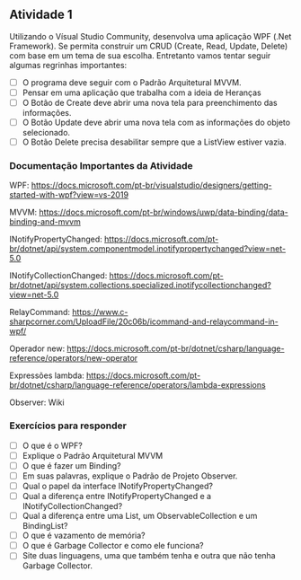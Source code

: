 ## Atividade 1
Utilizando o Vísual Studio Community, desenvolva uma aplicação WPF (.Net Framework). Se permita construir um CRUD (Create, Read, Update, Delete) com base em um tema de sua escolha. Entretanto vamos tentar seguir algumas regrinhas importantes:

- [ ] O programa deve seguir com o Padrão Arquitetural MVVM.
- [ ] Pensar em uma aplicação que trabalha com a ideia de Heranças
- [ ] O Botão de Create deve abrir uma nova tela para preenchimento das informações.
- [ ] O Botão Update deve abrir uma nova tela com as informações do objeto selecionado.
- [ ] O Botão Delete precisa desabilitar sempre que a ListView estiver vazia.

### Documentação Importantes da Atividade
WPF: https://docs.microsoft.com/pt-br/visualstudio/designers/getting-started-with-wpf?view=vs-2019

MVVM: https://docs.microsoft.com/pt-br/windows/uwp/data-binding/data-binding-and-mvvm

INotifyPropertyChanged: https://docs.microsoft.com/pt-br/dotnet/api/system.componentmodel.inotifypropertychanged?view=net-5.0

INotifyCollectionChanged: https://docs.microsoft.com/pt-br/dotnet/api/system.collections.specialized.inotifycollectionchanged?view=net-5.0

RelayCommand: https://www.c-sharpcorner.com/UploadFile/20c06b/icommand-and-relaycommand-in-wpf/

Operador new: https://docs.microsoft.com/pt-br/dotnet/csharp/language-reference/operators/new-operator

Expressões lambda: https://docs.microsoft.com/pt-br/dotnet/csharp/language-reference/operators/lambda-expressions

Observer: Wiki

### Exercícios para responder
- [ ] O que é o WPF?
- [ ] Explique o Padrão Arquitetural MVVM
- [ ] O que é fazer um Binding?
- [ ] Em suas palavras, explique o Padrão de Projeto Observer.
- [ ] Qual o papel da interface INotifyPropertyChanged?
- [ ] Qual a diferença entre INotifyPropertyChanged e a INotifyCollectionChanged?
- [ ] Qual a diferença entre uma List, um ObservableCollection e um BindingList?
- [ ] O que é vazamento de memória?
- [ ] O que é Garbage Collector e como ele funciona?
- [ ] Site duas linguagens, uma que também tenha e outra que não tenha Garbage Collector.
